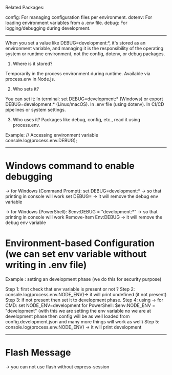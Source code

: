 Related Packages:

config: For managing configuration files per environment.
dotenv: For loading environment variables from a .env file.
debug: For logging/debugging during development.

----------------------------------------------------------------------------------------------------
When you set a value like DEBUG=development:*, it's stored as an environment variable, and managing it is the responsibility of the operating system or runtime environment, not the config, dotenv, or debug packages.

1. Where is it stored?

Temporarily in the process environment during runtime.
Available via process.env in Node.js.

2. Who sets it?

You can set it:
In terminal: set DEBUG=development:* (Windows) or export DEBUG=development:* (Linux/macOS).
In .env file (using dotenv).
In CI/CD pipelines or system settings.

3. Who uses it?
Packages like debug, config, etc., read it using process.env.

Example:
// Accessing environment variable
console.log(process.env.DEBUG);

----------------------------------------------------------------------------------------------------

#  Windows command to enable debugging
-> for Windows (Command Prompt):
           set DEBUG=development:*     ->  so that printing in console will work
           set DEBUG=                  ->  it will remove the debug env variable

-> for Windows (PowerShell):
           $env:DEBUG = "development:*"    ->  so that printing in console will work
           Remove-Item Env:DEBUG           ->  it will remove the debug env variable

# Environment-based Configuration (we can set env variable without writing in .env file)
Example : setting an development phase (we do this for security purpose)

Step 1: first check that env variable is present or not ? 
Step 2: console.log(process.env.NODE_ENV)-> it will print undefined (it not present)
Step 3: if not present then set it to development phase.
Step 4: using -> 
        for CMD: set NODE_ENV=development
        for PowerShell: $env:NODE_ENV = "development"
        (with this we are setting the env variable no we are at development phase then config will be as well loaded from config.development.json and many more things will work as well)
Step 5: console.log(process.env.NODE_ENV) -> it will print development
 

---------------------------------------------------------------------------------------------------
# Flash Message
-> you can not use flash without express-session
